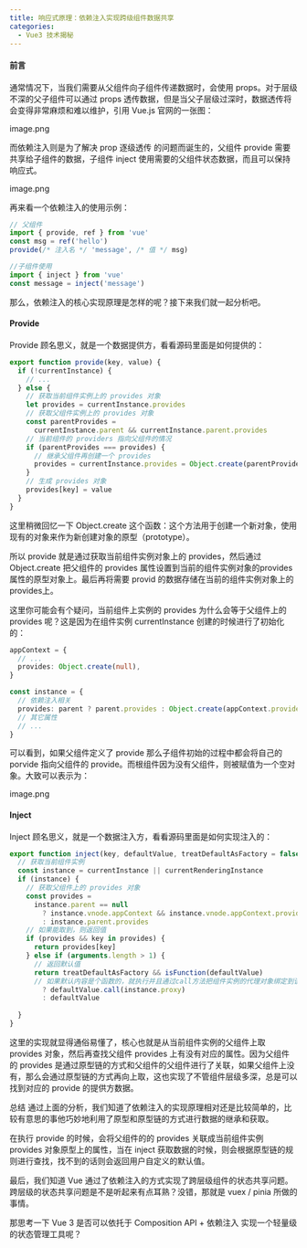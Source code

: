 ```yaml
---
title: 响应式原理：依赖注入实现跨级组件数据共享
categories:
  - Vue3 技术揭秘
---
```


#### 前言
通常情况下，当我们需要从父组件向子组件传递数据时，会使用 props。对于层级不深的父子组件可以通过 props 透传数据，但是当父子层级过深时，数据透传将会变得非常麻烦和难以维护，引用 Vue.js 官网的一张图：

image.png

而依赖注入则是为了解决 prop 逐级透传 的问题而诞生的，父组件 provide 需要共享给子组件的数据，子组件 inject 使用需要的父组件状态数据，而且可以保持响应式。

image.png

再来看一个依赖注入的使用示例：

```typescript
// 父组件
import { provide, ref } from 'vue'
const msg = ref('hello')
provide(/* 注入名 */ 'message', /* 值 */ msg)

//子组件使用
import { inject } from 'vue' 
const message = inject('message')
```

那么，依赖注入的核心实现原理是怎样的呢？接下来我们就一起分析吧。

#### Provide
Provide 顾名思义，就是一个数据提供方，看看源码里面是如何提供的：

```typescript
export function provide(key, value) {
  if (!currentInstance) {
    // ...
  } else {
    // 获取当前组件实例上的 provides 对象
    let provides = currentInstance.provides
    // 获取父组件实例上的 provides 对象
    const parentProvides =
      currentInstance.parent && currentInstance.parent.provides
    // 当前组件的 providers 指向父组件的情况  
    if (parentProvides === provides) {
      // 继承父组件再创建一个 provides
      provides = currentInstance.provides = Object.create(parentProvides)
    }
    // 生成 provides 对象
    provides[key] = value
  }
}
```

这里稍微回忆一下 Object.create 这个函数：这个方法用于创建一个新对象，使用现有的对象来作为新创建对象的原型（prototype）。

所以 provide 就是通过获取当前组件实例对象上的 provides，然后通过 Object.create 把父组件的 provides 属性设置到当前的组件实例对象的provides 属性的原型对象上。最后再将需要 provid 的数据存储在当前的组件实例对象上的 provides上。

这里你可能会有个疑问，当前组件上实例的 provides 为什么会等于父组件上的 provides 呢？这是因为在组件实例 currentInstance 创建的时候进行了初始化的：

```typescript
appContext = {
  // ...
  provides: Object.create(null),
}

const instance = { 
  // 依赖注入相关 
  provides: parent ? parent.provides : Object.create(appContext.provides), 
  // 其它属性 
  // ... 
}
```

可以看到，如果父组件定义了 provide 那么子组件初始的过程中都会将自己的 porvide 指向父组件的 provide。而根组件因为没有父组件，则被赋值为一个空对象。大致可以表示为：

image.png

#### Inject
Inject 顾名思义，就是一个数据注入方，看看源码里面是如何实现注入的：

```typescript
export function inject(key, defaultValue, treatDefaultAsFactory = false) {
  // 获取当前组件实例
  const instance = currentInstance || currentRenderingInstance
  if (instance) {
    // 获取父组件上的 provides 对象
    const provides =
      instance.parent == null
        ? instance.vnode.appContext && instance.vnode.appContext.provides
        : instance.parent.provides
    // 如果能取到，则返回值
    if (provides && key in provides) {
      return provides[key]
    } else if (arguments.length > 1) {
      // 返回默认值
      return treatDefaultAsFactory && isFunction(defaultValue)
      // 如果默认内容是个函数的，就执行并且通过call方法把组件实例的代理对象绑定到该函数的this上
        ? defaultValue.call(instance.proxy)
        : defaultValue
    
  }
}
```

这里的实现就显得通俗易懂了，核心也就是从当前组件实例的父组件上取 provides 对象，然后再查找父组件 provides 上有没有对应的属性。因为父组件的 provides 是通过原型链的方式和父组件的父组件进行了关联，如果父组件上没有，那么会通过原型链的方式再向上取，这也实现了不管组件层级多深，总是可以找到对应的 provide 的提供方数据。

总结
通过上面的分析，我们知道了依赖注入的实现原理相对还是比较简单的，比较有意思的事他巧妙地利用了原型和原型链的方式进行数据的继承和获取。

在执行 provide 的时候，会将父组件的的 provides 关联成当前组件实例 provides 对象原型上的属性，当在 inject 获取数据的时候，则会根据原型链的规则进行查找，找不到的话则会返回用户自定义的默认值。

最后，我们知道 Vue 通过了依赖注入的方式实现了跨层级组件的状态共享问题。跨层级的状态共享问题是不是听起来有点耳熟？没错，那就是 vuex / pinia 所做的事情。

那思考一下 Vue 3 是否可以依托于 Composition API + 依赖注入 实现一个轻量级的状态管理工具呢？